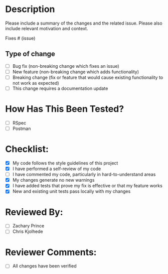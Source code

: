 # Description

Please include a summary of the changes and the related issue. Please also include relevant motivation and context.

Fixes # (issue)

## Type of change

- [ ] Bug fix (non-breaking change which fixes an issue)
- [ ] New feature (non-breaking change which adds functionality)
- [ ] Breaking change (fix or feature that would cause existing functionality to not work as expected)
- [ ] This change requires a documentation update

# How Has This Been Tested?

- [ ] RSpec
- [ ] Postman

# Checklist:

- [X] My code follows the style guidelines of this project
- [X] I have performed a self-review of my code
- [ ] I have commented my code, particularly in hard-to-understand areas
- [X] My changes generate no new warnings
- [X] I have added tests that prove my fix is effective or that my feature works
- [X] New and existing unit tests pass locally with my changes

# Reviewed By:

- [ ] Zachary Prince
- [ ] Chris Kjolhede

# Reviewer Comments:



- [ ] All changes have been verified
